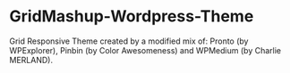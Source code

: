 GridMashup-Wordpress-Theme
==========================

Grid Responsive Theme created by a modified mix of: Pronto (by WPExplorer), Pinbin (by Color Awesomeness) and WPMedium (by Charlie MERLAND).
